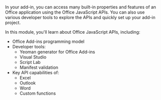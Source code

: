 In your add-in, you can access many built-in properties and features of an Office application using the Office JavaScript APIs. You can also use various developer tools to explore the APIs and quickly set up your add-in project.

In this module, you'll learn about Office JavaScript APIs, including:

- Office Add-ins programming model
- Developer tools:
  - Yeoman generator for Office Add-ins
  - Visual Studio
  - Script Lab
  - Manifest validation
- Key API capabilities of:
  - Excel
  - Outlook
  - Word
  - Custom functions
